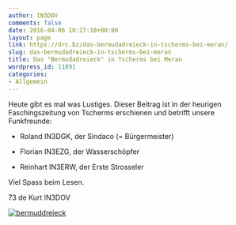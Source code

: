 ```yaml
---
author: IN3DOV
comments: false
date: 2016-04-06 10:27:18+00:00
layout: page
link: https://drc.bz/das-bermudadreieck-in-tscherms-bei-meran/
slug: das-bermudadreieck-in-tscherms-bei-meran
title: Das "Bermudadreieck" in Tscherms bei Meran
wordpress_id: 11891
categories:
- Allgemein
---
```


Heute gibt es mal was Lustiges. Dieser Beitrag ist in der heurigen Faschingszeitung von Tscherms erschienen und betrifft unsere Funkfreunde:



	
  * Roland IN3DGK, der Sindaco (= Bürgermeister)

	
  * Florian IN3EZG, der Wasserschöpfer

	
  * Reinhart IN3ERW, der Erste Strosseler


Viel Spass beim Lesen.

73 de Kurt IN3DOV



[![bermuddreieck](https://drc.bz/wp-content/uploads/2016/04/bermuddreieck.jpg)](https://drc.bz/wp-content/uploads/2016/04/bermuddreieck.jpg)


